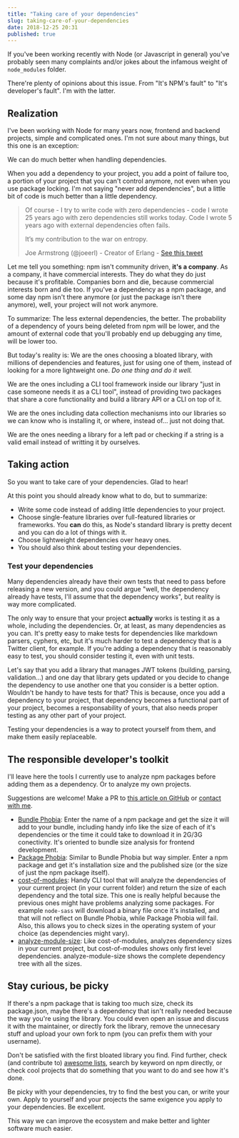 ```yaml
---
title: "Taking care of your dependencies"
slug: taking-care-of-your-dependencies
date: 2018-12-25 20:31
published: true
---
```

If you've been working recently with Node (or Javascript in general) you've probably seen many complaints and/or jokes about the infamous weight of `node_modules` folder.

There're plenty of opinions about this issue. From "It's NPM's fault" to "It's developer's fault". I'm with the latter.

## Realization

I've been working with Node for many years now, frontend and backend projects, simple and complicated ones. I'm not sure about many things, but this one is an exception:

We can do much better when handling dependencies.

When you add a dependency to your project, you add a point of failure too, a portion of your project that you can't control anymore, not even when you use package locking. I'm not saying "never add dependencies", but a little bit of code is much better than a little dependency.

<blockquote class="twitter-tweet">
    <p>Of course - I try to write code with zero dependencies - code I wrote 25 years ago with zero dependencies still works today. Code I wrote 5 years ago with external dependencies often fails.</p>
    <p>It’s my contribution to the war on entropy.</p>
    <div class="twitter-tweet-bar">
        Joe Armstrong (@joeerl) - Creator of Erlang - <a href="https://twitter.com/joeerl/status/1075291458117271552">See this tweet</a>
    </div>
</blockquote>

Let me tell you something: npm isn't community driven, **it's a company**. As a company, it have commercial interests. They do what they do just because it's profitable. Companies born and die, because commercial interests born and die too. If you've a dependency as a npm package, and some day npm isn't there anymore (or just the package isn't there anymore), well, your project will not work anymore.

To summarize: The less external dependencies, the better. The probability of a dependency of yours being deleted from npm will be lower, and the amount of external code that you'll probably end up debugging any time, will be lower too.

But today's reality is: We are the ones choosing a bloated library, with millions of dependencies and features, just for using one of them, instead of looking for a more lightweight one. _Do one thing and do it well._

We are the ones including a CLI tool framework inside our library "just in case someone needs it as a CLI tool", instead of providing two packages that share a core functionality and build a library API or a CLI on top of it.

We are the ones including data collection mechanisms into our libraries so we can know who is installing it, or where, instead of... just not doing that.

We are the ones needing a library for a left pad or checking if a string is a valid email instead of writting it by ourselves.

## Taking action

So you want to take care of your dependencies. Glad to hear!

At this point you should already know what to do, but to summarize:

- Write some code instead of adding little dependencies to your project.
- Choose single-feature libraries over full-featured libraries or frameworks. You **can** do this, as Node's standard library is pretty decent and you can do a lot of things with it.
- Choose lightweight dependencies over heavy ones.
- You should also think about testing your dependencies.

### Test your dependencies

Many dependencies already have their own tests that need to pass before releasing a new version, and you could argue "well, the dependency already have tests, I'll assume that the dependency works", but reality is way more complicated.

The only way to ensure that your project **actually** works is testing it as a whole, including the dependencies. Or, at least, as many dependencies as you can. It's pretty easy to make tests for dependencies like markdown parsers, cyphers, etc, but it's much harder to test a dependency that is a Twitter client, for example. If you're adding a dependency that is reasonably easy to test, you should consider testing it, even with unit tests.

Let's say that you add a library that manages JWT tokens (building, parsing, validation...) and one day that library gets updated or you decide to change the dependency to use another one that you consider is a better option. Wouldn't be handy to have tests for that? This is because, once you add a dependency to your project, that dependency becomes a functional part of your project, becomes a responsability of yours, that also needs proper testing as any other part of your project.

Testing your dependencies is a way to protect yourself from them, and make them easily replaceable.

## The responsible developer's toolkit

I'll leave here the tools I currently use to analyze npm packages before adding them as a dependency. Or to analyze my own projects.

Suggestions are welcome! Make a PR to [this article on GitHub](https://github.com/Sirikon/sirikon.me/blob/master/data/posts/0006-taking-care-of-your-dependencies.md) or [contact with me](/about).

- [Bundle Phobia](https://bundlephobia.com): Enter the name of a npm package and get the size it will add to your bundle, including handy info like the size of each of it's dependencies or the time it could take to download it in 2G/3G conectivity. It's oriented to bundle size analysis for frontend development.
- [Package Phobia](https://packagephobia.now.sh/): Similar to Bundle Phobia but way simpler. Enter a npm package and get it's installation size and the published size (or the size of just the npm package itself).
- [cost-of-modules](https://www.npmjs.com/package/cost-of-modules): Handy CLI tool that will analyze the dependencies of your current project (in your current folder) and return the size of each dependency and the total size. This one is really helpful because the previous ones might have problems analyzing some packages. For example `node-sass` will download a binary file once it's installed, and that will not reflect on Bundle Phobia, while Package Phobia will fail. Also, this allows you to check sizes in the operating system of your choice (as dependencies might vary).
- [analyze-module-size](https://www.npmjs.com/package/analyze-module-size): Like cost-of-modules, analyzes dependency sizes in your current project, but cost-of-modules shows only first level dependencies. analyze-module-size shows the complete dependency tree with all the sizes.

## Stay curious, be picky

If there's a npm package that is taking too much size, check its package.json, maybe there's a dependency that isn't really needed because the way you're using the library. You could even open an issue and discuss it with the maintainer, or directly fork the library, remove the unnecesary stuff and upload your own fork to npm (you can prefix them with your username).

Don't be satisfied with the first bloated library you find. Find further, check (and contribute to) [awesome lists](https://github.com/sindresorhus/awesome-nodejs), search by keyword on npm directly, or check cool projects that do something that you want to do and see how it's done.

Be picky with your dependencies, try to find the best you can, or write your own. Apply to yourself and your projects the same exigence you apply to your dependencies. Be excellent.

This way we can improve the ecosystem and make better and lighter software much easier.
